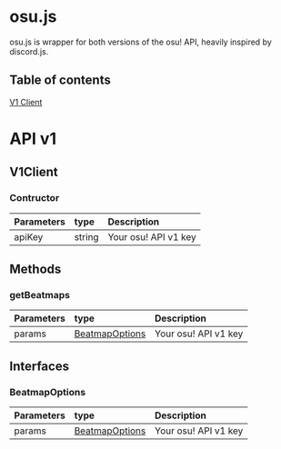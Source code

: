 # osu.js

osu.js is wrapper for both versions of the osu! API, heavily inspired by discord.js.

## Table of contents
[V1 Client](#)

# API v1
## V1Client
### Contructor
| Parameters | type | Description |
| :- | :- | :- |
| apiKey | string | Your osu! API v1 key

## Methods
### getBeatmaps
| Parameters | type | Description |
| :- | :- | :- |
| params | [BeatmapOptions]() | Your osu! API v1 key

## Interfaces
### BeatmapOptions
| Parameters | type | Description |
| :- | :- | :- |
| params | [BeatmapOptions]() | Your osu! API v1 key